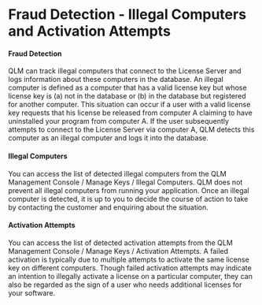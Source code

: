 # Fraud Detection - Illegal Computers and Activation Attempts

#### Fraud Detection

&#x20;QLM can track illegal computers that connect to the License Server and logs information about these computers in the database. An illegal computer is defined as a computer that has a valid license key but whose license key is (a) not in the database or (b) in the database but registered for another computer. This situation can occur if a user with a valid license key requests that his license be released from computer A claiming to have uninstalled your program from computer A. If the user subsequently attempts to connect to the License Server via computer A, QLM detects this computer as an illegal computer and logs it into the database.

#### Illegal Computers

&#x20;You can access the list of detected illegal computers from the QLM Management Console / Manage Keys / Illegal Computers. QLM does not prevent all illegal computers from running your application. Once an illegal computer is detected, it is up to you to decide the course of action to take by contacting the customer and enquiring about the situation.

#### Activation Attempts&#x20;

You can access the list of detected activation attempts from the QLM Management Console / Manage Keys / Activation Attempts. A failed activation is typically due to multiple attempts to activate the same license key on different computers. Though failed activation attempts may indicate an intention to illegally activate a license on a particular computer, they can also be regarded as the sign of a user who needs additional licenses for your software.
